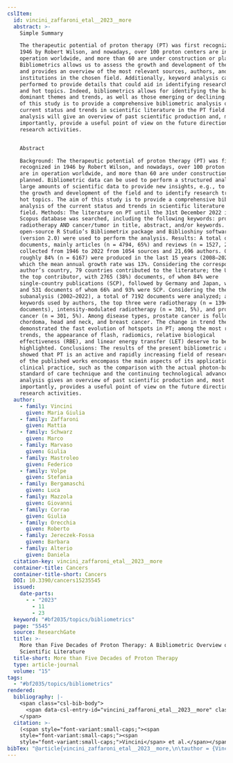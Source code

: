 ```yaml
---
cslItem:
  id: vincini_zaffaroni_etal__2023__more
  abstract: >-
    Simple Summary

    The therapeutic potential of proton therapy (PT) was first recognized in
    1946 by Robert Wilson, and nowadays, over 100 proton centers are in
    operation worldwide, and more than 60 are under construction or planned.
    Bibliometrics allows us to assess the growth and development of the field
    and provides an overview of the most relevant sources, authors, and
    institutions in the chosen field. Additionally, keyword analysis can be
    performed to provide details that could aid in identifying research trends
    and hot topics. Indeed, bibliometrics allows for identifying the basic and
    dominant themes and trends, as well as those emerging or declining. The aim
    of this study is to provide a comprehensive bibliometric analysis of the
    current status and trends in scientific literature in the PT field. The
    analysis will give an overview of past scientific production and, most
    importantly, provide a useful point of view on the future directions of the
    research activities.


    Abstract

    Background: The therapeutic potential of proton therapy (PT) was first
    recognized in 1946 by Robert Wilson, and nowadays, over 100 proton centers
    are in operation worldwide, and more than 60 are under construction or
    planned. Bibliometric data can be used to perform a structured analysis of
    large amounts of scientific data to provide new insights, e.g., to assess
    the growth and development of the field and to identify research trends and
    hot topics. The aim of this study is to provide a comprehensive bibliometric
    analysis of the current status and trends in scientific literature in the PT
    field. Methods: The literature on PT until the 31st December 2022 in the
    Scopus database was searched, including the following keywords: proton AND
    radiotherapy AND cancer/tumor in title, abstract, and/or keywords. The
    open-source R Studio’s Bibliometrix package and Biblioshiny software
    (version 2.0) were used to perform the analysis. Results: A total of 7335
    documents, mainly articles (n = 4794, 65%) and reviews (n = 1527, 21%), were
    collected from 1946 to 2022 from 1054 sources and 21,696 authors. Of these,
    roughly 84% (n = 6167) were produced in the last 15 years (2008–2022), in
    which the mean annual growth rate was 13%. Considering the corresponding
    author’s country, 79 countries contributed to the literature; the USA was
    the top contributor, with 2765 (38%) documents, of whom 84% were
    single-country publications (SCP), followed by Germany and Japan, with 535
    and 531 documents of whom 66% and 93% were SCP. Considering the themes
    subanalysis (2002–2022), a total of 7192 documents were analyzed; among all
    keywords used by authors, the top three were radiotherapy (n = 1394, 21% of
    documents), intensity-modulated radiotherapy (n = 301, 5%), and prostate
    cancer (n = 301, 5%). Among disease types, prostate cancer is followed by
    chordoma, head and neck, and breast cancer. The change in trend themes
    demonstrated the fast evolution of hotspots in PT; among the most recent
    trends, the appearance of flash, radiomics, relative biological
    effectiveness (RBE), and linear energy transfer (LET) deserve to be
    highlighted. Conclusions: The results of the present bibliometric analysis
    showed that PT is an active and rapidly increasing field of research. Themes
    of the published works encompass the main aspects of its application in
    clinical practice, such as the comparison with the actual photon-based
    standard of care technique and the continuing technological advances. This
    analysis gives an overview of past scientific production and, most
    importantly, provides a useful point of view on the future directions of the
    research activities.
  author:
    - family: Vincini
      given: Maria Giulia
    - family: Zaffaroni
      given: Mattia
    - family: Schwarz
      given: Marco
    - family: Marvaso
      given: Giulia
    - family: Mastroleo
      given: Federico
    - family: Volpe
      given: Stefania
    - family: Bergamaschi
      given: Luca
    - family: Mazzola
      given: Giovanni
    - family: Corrao
      given: Giulia
    - family: Orecchia
      given: Roberto
    - family: Jereczek-Fossa
      given: Barbara
    - family: Alterio
      given: Daniela
  citation-key: vincini_zaffaroni_etal__2023__more
  container-title: Cancers
  container-title-short: Cancers
  DOI: 10.3390/cancers15235545
  issued:
    date-parts:
      - - "2023"
        - 11
        - 23
  keyword: "#bf2035/topics/bibliometrics"
  page: "5545"
  source: ResearchGate
  title: >-
    More than Five Decades of Proton Therapy: A Bibliometric Overview of the
    Scientific Literature
  title-short: More than Five Decades of Proton Therapy
  type: article-journal
  volume: "15"
tags:
  - "#bf2035/topics/bibliometrics"
rendered:
  bibliography: |-
    <span class="csl-bib-body">
      <span data-csl-entry-id="vincini_zaffaroni_etal__2023__more" class="csl-entry"><span class='author-bib'>Vincini, Zaffaroni, M., Schwarz, M., Marvaso, G., Mastroleo, F., Volpe, S., Bergamaschi, L., Mazzola, G., Corrao, G., Orecchia, R., Jereczek-Fossa, B., &#38; Alterio, D.</span>. <span class='date-bib'>(2023)</span>. <span class='title'><b>More than Five Decades of Proton Therapy: A Bibliometric Overview of the Scientific Literature</b></span>. <i>Cancers</i>, <i>15</i>, 5545. <span class='URL'><a href='https://doi.org/10.3390/cancers15235545'>LINK</a></span></span>
    </span>
  citation: >-
    (<span style="font-variant:small-caps;"><span
    style="font-variant:small-caps;"><span
    style="font-variant:small-caps;">Vincini</span> et al.</span></span>, 2023)
bibTex: "@article{vincini_zaffaroni_etal__2023__more,\n\tauthor = {Vincini, Maria Giulia and Zaffaroni, Mattia and Schwarz, Marco and Marvaso, Giulia and Mastroleo, Federico and Volpe, Stefania and Bergamaschi, Luca and Mazzola, Giovanni and Corrao, Giulia and Orecchia, Roberto and Jereczek-Fossa, Barbara and Alterio, Daniela},\n\tjournal = {Cancers},\n\tdoi = {10.3390/cancers15235545},\n\tyear = {2023},\n\tmonth = {nov 23},\n\tpages = {5545},\n\ttitle = {More than {Five} {Decades} of {Proton} {Therapy}: A {Bibliometric} {Overview} of the {Scientific} {Literature}},\n\tvolume = {15},\n}\n\n"
---
```

